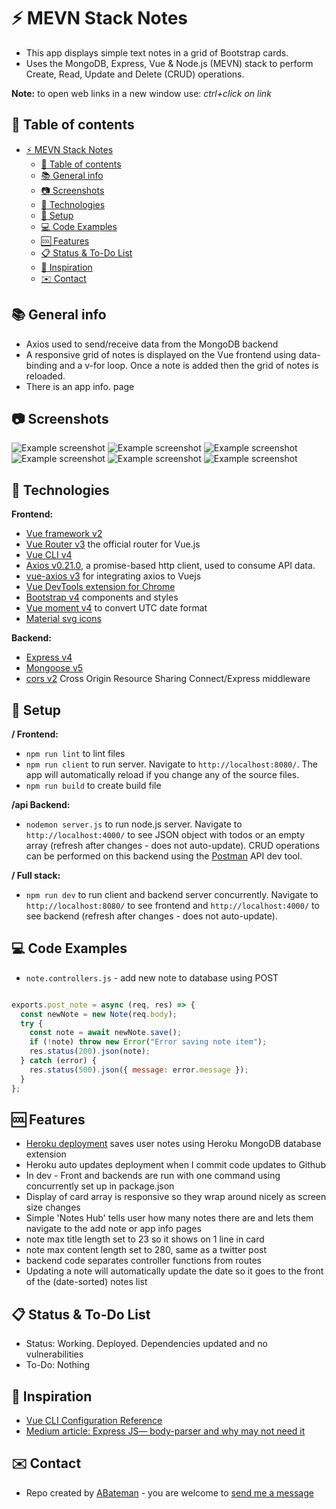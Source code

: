 # :zap: MEVN Stack Notes

* This app displays simple text notes in a grid of Bootstrap cards.
* Uses the MongoDB, Express, Vue & Node.js (MEVN) stack to perform Create, Read, Update and Delete (CRUD) operations.

**Note:** to open web links in a new window use: _ctrl+click on link_

## :page_facing_up: Table of contents

* [:zap: MEVN Stack Notes](#zap-mevn-stack-notes)
  * [:page_facing_up: Table of contents](#page_facing_up-table-of-contents)
  * [:books: General info](#books-general-info)
  * [:camera: Screenshots](#camera-screenshots)
  * [:signal_strength: Technologies](#signal_strength-technologies)
  * [:floppy_disk: Setup](#floppy_disk-setup)
  * [:computer: Code Examples](#computer-code-examples)
  * [:cool: Features](#cool-features)
  * [:clipboard: Status & To-Do List](#clipboard-status--to-do-list)
  * [:clap: Inspiration](#clap-inspiration)
  * [:envelope: Contact](#envelope-contact)

## :books: General info

* Axios used to send/receive data from the MongoDB backend
* A responsive grid of notes is displayed on the Vue frontend using data-binding and a v-for loop. Once a note is added then the grid of notes is reloaded.
* There is an app info. page

## :camera: Screenshots

![Example screenshot](./img/notes.png)
![Example screenshot](./img/create.png)
![Example screenshot](./img/edit.png)
![Example screenshot](./img/mongodb.png)
![Example screenshot](./img/backend.png)
![Example screenshot](./img/info.png)

## :signal_strength: Technologies

**Frontend:**

* [Vue framework v2](https://vuejs.org/)
* [Vue Router v3](https://router.vuejs.org/) the official router for Vue.js
* [Vue CLI v4](https://cli.vuejs.org/)
* [Axios v0.21.0](https://github.com/axios/axios), a promise-based http client, used to consume API data.
* [vue-axios v3](https://www.npmjs.com/package/vue-axios) for integrating axios to Vuejs
* [Vue DevTools extension for Chrome](https://chrome.google.com/webstore/detail/vuejs-devtools/nhdogjmejiglipccpnnnanhbledajbpd)
* [Bootstrap v4](https://getbootstrap.com/) components and styles
* [Vue moment v4](https://github.com/brockpetrie/vue-moment#readme) to convert UTC date format
* [Material svg icons](https://material.io/resources/icons/?search=cale&icon=event_note&style=baseline)

**Backend:**

* [Express v4](https://expressjs.com/)
* [Mongoose v5](https://mongoosejs.com/)
* [cors v2](https://www.npmjs.com/package/cors) Cross Origin Resource Sharing Connect/Express middleware

## :floppy_disk: Setup

**/ Frontend:**

* `npm run lint` to lint files
* `npm run client` to run server. Navigate to `http://localhost:8080/`. The app will automatically reload if you change any of the source files.
* `npm run build` to create build file

**/api Backend:**

* `nodemon server.js` to run node.js server. Navigate to `http://localhost:4000/` to see JSON object with todos or an empty array (refresh after changes - does not auto-update). CRUD operations can be performed on this backend using the [Postman](https://www.postman.com/) API dev tool.

**/ Full stack:**

* `npm run dev` to run client and backend server concurrently. Navigate to `http://localhost:8080/` to see frontend and `http://localhost:4000/` to see backend (refresh after changes - does not auto-update).

## :computer: Code Examples

* `note.controllers.js` - add new note to database using POST

```javascript

exports.post_note = async (req, res) => {
  const newNote = new Note(req.body);
  try {
    const note = await newNote.save();
    if (!note) throw new Error("Error saving note item");
    res.status(200).json(note);
  } catch (error) {
    res.status(500).json({ message: error.message });
  }
};
```

## :cool: Features

* [Heroku deployment](https://mevn-stack-notes.herokuapp.com/) saves user notes using Heroku MongoDB database extension
* Heroku auto updates deployment when I commit code updates to Github
* In dev - Front and backends are run with one command using concurrently set up in package.json
* Display of card array is responsive so they wrap around nicely as screen size changes
* Simple 'Notes Hub' tells user how many notes there are and lets them navigate to the add note or app info pages
* note max title length set to 23 so it shows on 1 line in card
* note max content length set to 280, same as a twitter post
* backend code separates controller functions from routes
* Updating a note will automatically update the date so it goes to the front of the (date-sorted) notes list

## :clipboard: Status & To-Do List

* Status: Working. Deployed. Dependencies updated and no vulnerabilities
* To-Do: Nothing

## :clap: Inspiration

* [Vue CLI Configuration Reference](https://cli.vuejs.org/config/#devserver-proxy)
* [Medium article: Express JS— body-parser and why may not need it](https://medium.com/@mmajdanski/express-body-parser-and-why-may-not-need-it-335803cd048c)

## :envelope: Contact

* Repo created by [ABateman](https://www.andrewbateman.org) - you are welcome to [send me a message](https://andrewbateman.org/contact)
